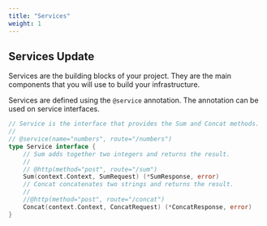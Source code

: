 ```yaml
---
title: "Services"
weight: 1
---
```


## Services Update

Services are the building blocks of your project. They are the main components that you will use to build your infrastructure.

Services are defined using the `@service` annotation. The annotation can be used on service interfaces.

```go
// Service is the interface that provides the Sum and Concat methods.
//
// @service(name="numbers", route="/numbers")
type Service interface {
	// Sum adds together two integers and returns the result.
	//
	// @http(method="post", route="/sum")
	Sum(context.Context, SumRequest) (*SumResponse, error)
	// Concat concatenates two strings and returns the result.
	//
	//@http(method="post", route="/concat")
	Concat(context.Context, ConcatRequest) (*ConcatResponse, error)
}
```
